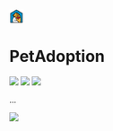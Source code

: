<img width="5%" src="docs/logo.png"/>

# PetAdoption 
<img src="https://img.shields.io/badge/version-v1.1.0-blue"/>
<img src = "https://img.shields.io/badge/platform-Android-brightgreen"/>
<img src="https://img.shields.io/badge/kotlin-Language-blue"/>

...

[<img width="20%" src="https://play.google.com/intl/en_us/badges/static/images/badges/en_badge_web_generic.png"/>](https://play.google.com/store/apps/details?id=com.roger.petadoption)
